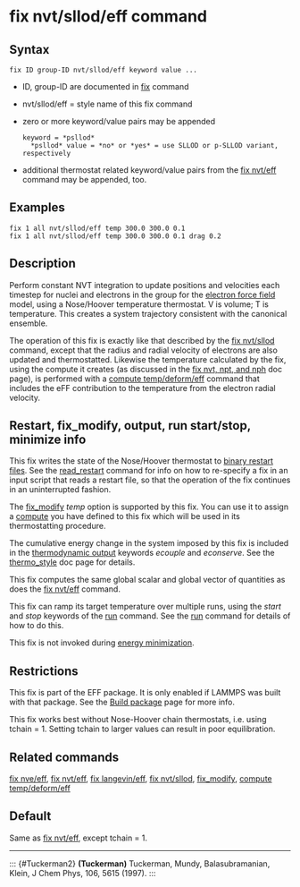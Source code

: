 # fix nvt/sllod/eff command

## Syntax

    fix ID group-ID nvt/sllod/eff keyword value ...

-   ID, group-ID are documented in [fix](fix) command

-   nvt/sllod/eff = style name of this fix command

-   zero or more keyword/value pairs may be appended

        keyword = *psllod*
          *psllod* value = *no* or *yes* = use SLLOD or p-SLLOD variant, respectively

-   additional thermostat related keyword/value pairs from the [fix
    nvt/eff](fix_nh_eff) command may be appended, too.

## Examples

``` LAMMPS
fix 1 all nvt/sllod/eff temp 300.0 300.0 0.1
fix 1 all nvt/sllod/eff temp 300.0 300.0 0.1 drag 0.2
```

## Description

Perform constant NVT integration to update positions and velocities each
timestep for nuclei and electrons in the group for the [electron force
field](pair_eff) model, using a Nose/Hoover temperature thermostat. V is
volume; T is temperature. This creates a system trajectory consistent
with the canonical ensemble.

The operation of this fix is exactly like that described by the [fix
nvt/sllod](fix_nvt_sllod) command, except that the radius and radial
velocity of electrons are also updated and thermostatted. Likewise the
temperature calculated by the fix, using the compute it creates (as
discussed in the [fix nvt, npt, and nph](fix_nh) doc page), is performed
with a [compute temp/deform/eff](compute_temp_deform_eff) command that
includes the eFF contribution to the temperature from the electron
radial velocity.

## Restart, fix_modify, output, run start/stop, minimize info

This fix writes the state of the Nose/Hoover thermostat to [binary
restart files](restart). See the [read_restart](read_restart) command
for info on how to re-specify a fix in an input script that reads a
restart file, so that the operation of the fix continues in an
uninterrupted fashion.

The [fix_modify](fix_modify) *temp* option is supported by this fix. You
can use it to assign a [compute](compute) you have defined to this fix
which will be used in its thermostatting procedure.

The cumulative energy change in the system imposed by this fix is
included in the [thermodynamic output](thermo_style) keywords *ecouple*
and *econserve*. See the [thermo_style](thermo_style) doc page for
details.

This fix computes the same global scalar and global vector of quantities
as does the [fix nvt/eff](fix_nh_eff) command.

This fix can ramp its target temperature over multiple runs, using the
*start* and *stop* keywords of the [run](run) command. See the
[run](run) command for details of how to do this.

This fix is not invoked during [energy minimization](minimize).

## Restrictions

This fix is part of the EFF package. It is only enabled if LAMMPS was
built with that package. See the [Build package](Build_package) page for
more info.

This fix works best without Nose-Hoover chain thermostats, i.e. using
tchain = 1. Setting tchain to larger values can result in poor
equilibration.

## Related commands

[fix nve/eff](fix_nve_eff), [fix nvt/eff](fix_nh_eff), [fix
langevin/eff](fix_langevin_eff), [fix nvt/sllod](fix_nvt_sllod),
[fix_modify](fix_modify), [compute
temp/deform/eff](compute_temp_deform_eff)

## Default

Same as [fix nvt/eff](fix_nh_eff), except tchain = 1.

------------------------------------------------------------------------

::: {#Tuckerman2}
**(Tuckerman)** Tuckerman, Mundy, Balasubramanian, Klein, J Chem Phys,
106, 5615 (1997).
:::
